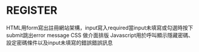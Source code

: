 # REGISTER
HTML用form寫出註冊網站架構，input寫入required當input未填寫或勾選時按下submit跳出error message
CSS 做介面排版
Javascript用於呼叫顯示隱藏密碼、設定密碼條件以及input未填寫的錯誤錯誤訊息
